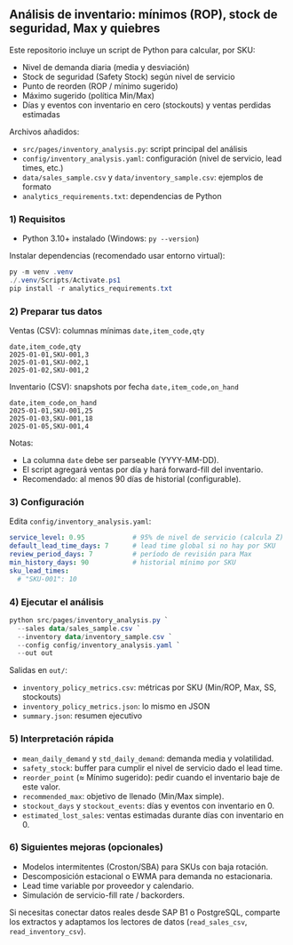 ## Análisis de inventario: mínimos (ROP), stock de seguridad, Max y quiebres

Este repositorio incluye un script de Python para calcular, por SKU:

- Nivel de demanda diaria (media y desviación)
- Stock de seguridad (Safety Stock) según nivel de servicio
- Punto de reorden (ROP / mínimo sugerido)
- Máximo sugerido (política Min/Max)
- Días y eventos con inventario en cero (stockouts) y ventas perdidas estimadas

Archivos añadidos:

- `src/pages/inventory_analysis.py`: script principal del análisis
- `config/inventory_analysis.yaml`: configuración (nivel de servicio, lead times, etc.)
- `data/sales_sample.csv` y `data/inventory_sample.csv`: ejemplos de formato
- `analytics_requirements.txt`: dependencias de Python

### 1) Requisitos

- Python 3.10+ instalado (Windows: `py --version`)

Instalar dependencias (recomendado usar entorno virtual):

```powershell
py -m venv .venv
./.venv/Scripts/Activate.ps1
pip install -r analytics_requirements.txt
```

### 2) Preparar tus datos

Ventas (CSV): columnas mínimas `date,item_code,qty`

```csv
date,item_code,qty
2025-01-01,SKU-001,3
2025-01-01,SKU-002,1
2025-01-02,SKU-001,2
```

Inventario (CSV): snapshots por fecha `date,item_code,on_hand`

```csv
date,item_code,on_hand
2025-01-01,SKU-001,25
2025-01-03,SKU-001,18
2025-01-05,SKU-001,4
```

Notas:

- La columna `date` debe ser parseable (YYYY-MM-DD).
- El script agregará ventas por día y hará forward-fill del inventario.
- Recomendado: al menos 90 días de historial (configurable).

### 3) Configuración

Edita `config/inventory_analysis.yaml`:

```yaml
service_level: 0.95            # 95% de nivel de servicio (calcula Z)
default_lead_time_days: 7      # lead time global si no hay por SKU
review_period_days: 7          # período de revisión para Max
min_history_days: 90           # historial mínimo por SKU
sku_lead_times:
  # "SKU-001": 10
```

### 4) Ejecutar el análisis

```powershell
python src/pages/inventory_analysis.py `
  --sales data/sales_sample.csv `
  --inventory data/inventory_sample.csv `
  --config config/inventory_analysis.yaml `
  --out out
```

Salidas en `out/`:

- `inventory_policy_metrics.csv`: métricas por SKU (Min/ROP, Max, SS, stockouts)
- `inventory_policy_metrics.json`: lo mismo en JSON
- `summary.json`: resumen ejecutivo

### 5) Interpretación rápida

- `mean_daily_demand` y `std_daily_demand`: demanda media y volatilidad.
- `safety_stock`: buffer para cumplir el nivel de servicio dado el lead time.
- `reorder_point` (≈ Mínimo sugerido): pedir cuando el inventario baje de este valor.
- `recommended_max`: objetivo de llenado (Min/Max simple).
- `stockout_days` y `stockout_events`: días y eventos con inventario en 0.
- `estimated_lost_sales`: ventas estimadas durante días con inventario en 0.

### 6) Siguientes mejoras (opcionales)

- Modelos intermitentes (Croston/SBA) para SKUs con baja rotación.
- Descomposición estacional o EWMA para demanda no estacionaria.
- Lead time variable por proveedor y calendario.
- Simulación de servicio-fill rate / backorders.

Si necesitas conectar datos reales desde SAP B1 o PostgreSQL, comparte los extractos y adaptamos los lectores de datos (`read_sales_csv`, `read_inventory_csv`).


